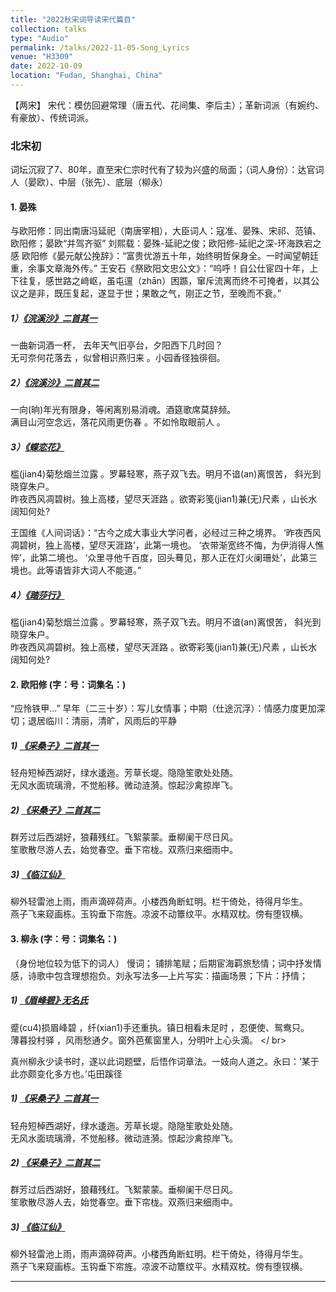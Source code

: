 ```yaml
---
title: "2022秋宋词导读宋代篇目"
collection: talks
type: "Audio"
permalink: /talks/2022-11-05-Song_Lyrics
venue: "H3309"
date: 2022-10-09
location: "Fudan, Shanghai, China"
---
```


【两宋】
宋代：模仿回避常理（唐五代、花间集、李后主）；革新词派（有婉约、有豪放）、传统词派。

### 北宋初
词坛沉寂了7、80年，直至宋仁宗时代有了较为兴盛的局面；（词人身份）：达官词人（晏欧）、中层（张先）、底层（柳永）

#### 1. 晏殊
与欧阳修：同出南唐冯延祀（南唐宰相），大臣词人：寇准、晏殊、宋祁、范镇、欧阳修；晏欧“并驾齐驱”
刘熙载：晏殊-延祀之俊；欧阳修-延祀之深-环海跌宕之感
欧阳修《晏元献公挽辞》：“富贵优游五十年，始终明哲保身全。一时闻望朝廷重，余事文章海外传。”
王安石《祭欧阳文忠公文》：“呜呼！自公仕宦四十年，上下往复，感世路之﨑岖，虽屯邅（zhān）困踬，窜斥流离而终不可掩者，以其公议之是非，既压复起，遂显于世；果敢之气，刚正之节，至晚而不衰。”

##### 1）[《浣溪沙》二首其一](https://leeedwina430.github.io/files/晏殊-浣溪沙二首-其一.mp3)
一曲新词酒一杯， 去年天气旧亭台，夕阳西下几时回？  
无可奈何花落去 ，似曾相识燕归来 。小园香径独徘徊。

##### 2）[《浣溪沙》二首其二](https://leeedwina430.github.io/files/晏殊-浣溪沙二首-其二.mp3)
一向(晌)年光有限身，等闲离别易消魂。酒筵歌席莫辞频。  
满目山河空念远，落花风雨更伤春 。不如怜取眼前人 。

##### 3）[《蝶恋花》](https://leeedwina430.github.io/files/晏殊-蝶恋花.mp3)
槛(jian4)菊愁烟兰泣露 。罗幕轻寒，燕子双飞去。明月不谙(an)离恨苦， 斜光到晓穿朱户。    
昨夜西风凋碧树。独上高楼，望尽天涯路 。欲寄彩笺(jian1)兼(无)尺素 ，山长水阔知何处?

王国维《人间词话》：“古今之成大事业大学问者，必经过三种之境界。
‘昨夜西风凋碧树，独上高楼，望尽天涯路’，此第一境也。
‘衣带渐宽终不悔，为伊消得人憔悴’，此第二境也。
‘众里寻他千百度，回头蓦见，那人正在灯火阑珊处’，此第三境也。此等语皆非大词人不能道。”

##### 4）[《踏莎行》](https://leeedwina430.github.io/files/晏殊-踏莎行.mp3)
槛(jian4)菊愁烟兰泣露 。罗幕轻寒，燕子双飞去。明月不谙(an)离恨苦， 斜光到晓穿朱户。    
昨夜西风凋碧树。独上高楼，望尽天涯路 。欲寄彩笺(jian1)兼(无)尺素 ，山长水阔知何处?

#### 2. 欧阳修 (字：号：词集名：)
“应怜铁甲…”
早年（二三十岁）：写儿女情事；中期（仕途沉浮）：情感力度更加深切；退居临川：清丽，清旷，风雨后的平静

##### 1) [《采桑子》二首其一](https://leeedwina430.github.io/files/欧阳修-采桑子二首-其一.mp3)
轻舟短棹西湖好，绿水逶迤。芳草长堤。隐隐笙歌处处随。  
无风水面琉璃滑，不觉船移。微动涟漪。惊起沙禽掠岸飞。

##### 2) [《采桑子》二首其二](https://leeedwina430.github.io/files/欧阳修-采桑子二首-其二.mp3)
群芳过后西湖好，狼藉残红。飞絮蒙蒙。垂柳阑干尽日风。  
笙歌散尽游人去，始觉春空。垂下帘栊。双燕归来细雨中。

##### 3) [《临江仙》](https://leeedwina430.github.io/files/欧阳修-临江仙.mp3)
柳外轻雷池上雨，雨声滴碎荷声。小楼西角断虹明。栏干倚处，待得月华生。  
燕子飞来窥画栋。玉钩垂下帘旌。凉波不动簟纹平。水精双枕。傍有堕钗横。


#### 3. 柳永 (字：号：词集名：)
（身份地位较为低下的词人）
慢词； 铺排笔赋；后期宦海羁旅愁情；词中抒发情感，诗歌中包含理想抱负。刘永写法多—上片写实：描画场景；下片：抒情；

##### 1) [《眉峰碧》·无名氏](https://leeedwina430.github.io/files/无名氏-眉峰碧.mp3)
蹙(cu4)损眉峰碧 ，纤(xian1)手还重执。镇日相看未足时 ，忍便使、鸳鸯只。  
薄暮投村驿 ，风雨愁通夕。窗外芭蕉窗里人，分明叶上心头滴。
</ br>

真州柳永少读书时，遂以此词题壁，后悟作词章法。一妓向人道之。永曰：‘某于此亦颇变化多方也。’屯田蹊径

##### 1) [《采桑子》二首其一](https://leeedwina430.github.io/files/欧阳修-采桑子二首-其一.mp3)
轻舟短棹西湖好，绿水逶迤。芳草长堤。隐隐笙歌处处随。  
无风水面琉璃滑，不觉船移。微动涟漪。惊起沙禽掠岸飞。

##### 2) [《采桑子》二首其二](https://leeedwina430.github.io/files/欧阳修-采桑子二首-其二.mp3)
群芳过后西湖好，狼藉残红。飞絮蒙蒙。垂柳阑干尽日风。  
笙歌散尽游人去，始觉春空。垂下帘栊。双燕归来细雨中。

##### 3) [《临江仙》](https://leeedwina430.github.io/files/欧阳修-临江仙.mp3)
柳外轻雷池上雨，雨声滴碎荷声。小楼西角断虹明。栏干倚处，待得月华生。  
燕子飞来窥画栋。玉钩垂下帘旌。凉波不动簟纹平。水精双枕。傍有堕钗横。


---


